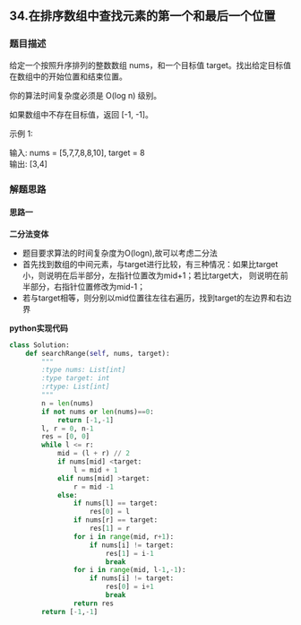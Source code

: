 ## 34.在排序数组中查找元素的第一个和最后一个位置
### 题目描述
给定一个按照升序排列的整数数组 nums，和一个目标值 target。找出给定目标值在数组中的开始位置和结束位置。

你的算法时间复杂度必须是 O(log n) 级别。

如果数组中不存在目标值，返回 [-1, -1]。

示例 1:

输入: nums = [5,7,7,8,8,10], target = 8  
输出: [3,4]  

### 解题思路
#### 思路一
**二分法变体**
- 题目要求算法的时间复杂度为O(logn),故可以考虑二分法
- 首先找到数组的中间元素，与target进行比较，有三种情况：如果比target小，则说明在后半部分，左指针位置改为mid+1；若比target大， 则说明在前半部分，右指针位置修改为mid-1；
- 若与target相等，则分别以mid位置往左往右遍历，找到target的左边界和右边界

**python实现代码**
```python
class Solution:
    def searchRange(self, nums, target):
        """
        :type nums: List[int]
        :type target: int
        :rtype: List[int]
        """
        n = len(nums)
        if not nums or len(nums)==0:
            return [-1,-1]
        l, r = 0, n-1
        res = [0, 0]
        while l <= r:
            mid = (l + r) // 2
            if nums[mid] <target:
                l = mid + 1
            elif nums[mid] >target:
                r = mid -1
            else:
                if nums[l] == target: 
                    res[0] = l
                if nums[r] == target: 
                    res[1] = r
                for i in range(mid, r+1):
                    if nums[i] != target:
                        res[1] = i-1
                        break
                for i in range(mid, l-1,-1):
                    if nums[i] != target:
                        res[0] = i+1
                        break
                return res
        return [-1,-1]
        

```

